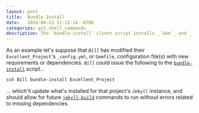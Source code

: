 ```yaml
---
layout: post
title:  Bundle Install
date:   2019-04-23 11:12:14 -0700
categories: git_shell_commands
description: The `bundle-install` client script installs _`Gem`_ and _`Jekyll`_ dependencies for named repository
---
```



As an example let's suppose that _`Bill`_ has modified their `Excellent_Project`'s `_config.yml`, or `Gemfile`, configuration file(s) with new requirements or dependencies. _`Bill`_ could issue the following to the [`bundle-install`][source_master__bundle-install] script...


```bash
ssh Bill bundle-install Excellent_Project
```


... which'll update what's installed for that project's _`Jekyll`_ instance, and should allow for future [`jekyll-build`][post_jekyll-build] commands to run without errors related to missing dependencies.


[source_master__bundle-install]: https://github.com/S0AndS0/Jekyll_Admin/blob/master/git_shell_commands/bundle-install
[post_jekyll-build]: /Jekyll_Admin/git_shell_commands/jekyll-build.html
